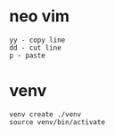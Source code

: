 # neo vim
 ```
 yy - copy line
 dd - cut line
 p - paste
```

# venv
```
venv create ./venv
source venv/bin/activate
```
